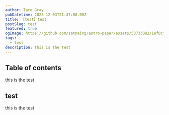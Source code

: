 ```yaml
---
author: Taro Gray
pubDatetime: 2023-12-03T21:47:00.00Z
title: 【test】test
postSlug: test
featured: true
ogImage: https://github.com/satnaing/astro-paper/assets/53733092/1ef0cf03-8137-4d67-ac81-84a032119e3a
tags:
  - test
description: this is the test
---
```


## Table of contents

this is the test

## test

this is the test
